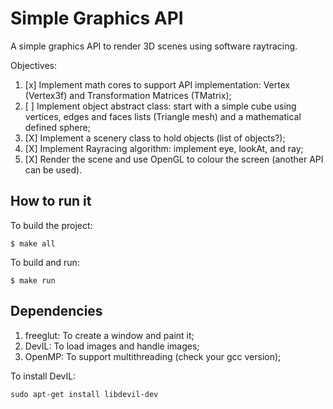 # Simple Graphics API

A simple graphics API to render 3D scenes using software raytracing.

Objectives:

1. [x] Implement math cores to support API implementation: Vertex (Vertex3f) and Transformation Matrices (TMatrix);
2. [ ] Implement object abstract class: start with a simple cube using vertices, edges and faces lists (Triangle mesh) and a mathematical defined sphere;
3. [X] Implement a scenery class to hold objects (list of objects?);
4. [X] Implement Rayracing algorithm: implement eye, lookAt, and ray;
5. [X] Render the scene and use OpenGL to colour the screen (another API can be used).

## How to run it

To build the project:

    $ make all

To build and run:

    $ make run

## Dependencies


1. freeglut: To create a window and paint it;
2. DevIL: To load images and handle images;
3. OpenMP: To support multithreading (check your gcc version);

To install DevIL:

    sudo apt-get install libdevil-dev
